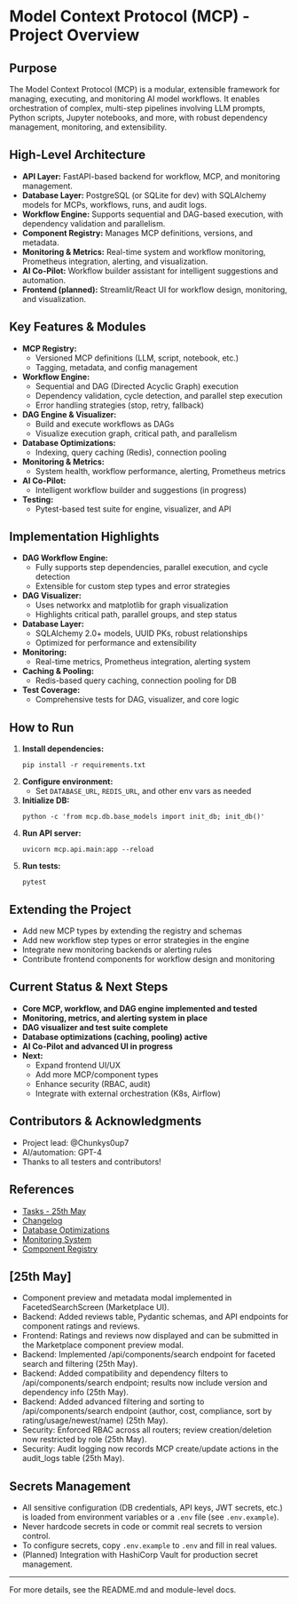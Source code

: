 # Model Context Protocol (MCP) - Project Overview

## Purpose
The Model Context Protocol (MCP) is a modular, extensible framework for managing, executing, and monitoring AI model workflows. It enables orchestration of complex, multi-step pipelines involving LLM prompts, Python scripts, Jupyter notebooks, and more, with robust dependency management, monitoring, and extensibility.

## High-Level Architecture
- **API Layer:** FastAPI-based backend for workflow, MCP, and monitoring management.
- **Database Layer:** PostgreSQL (or SQLite for dev) with SQLAlchemy models for MCPs, workflows, runs, and audit logs.
- **Workflow Engine:** Supports sequential and DAG-based execution, with dependency validation and parallelism.
- **Component Registry:** Manages MCP definitions, versions, and metadata.
- **Monitoring & Metrics:** Real-time system and workflow monitoring, Prometheus integration, alerting, and visualization.
- **AI Co-Pilot:** Workflow builder assistant for intelligent suggestions and automation.
- **Frontend (planned):** Streamlit/React UI for workflow design, monitoring, and visualization.

## Key Features & Modules
- **MCP Registry:**
  - Versioned MCP definitions (LLM, script, notebook, etc.)
  - Tagging, metadata, and config management
- **Workflow Engine:**
  - Sequential and DAG (Directed Acyclic Graph) execution
  - Dependency validation, cycle detection, and parallel step execution
  - Error handling strategies (stop, retry, fallback)
- **DAG Engine & Visualizer:**
  - Build and execute workflows as DAGs
  - Visualize execution graph, critical path, and parallelism
- **Database Optimizations:**
  - Indexing, query caching (Redis), connection pooling
- **Monitoring & Metrics:**
  - System health, workflow performance, alerting, Prometheus metrics
- **AI Co-Pilot:**
  - Intelligent workflow builder and suggestions (in progress)
- **Testing:**
  - Pytest-based test suite for engine, visualizer, and API

## Implementation Highlights
- **DAG Workflow Engine:**
  - Fully supports step dependencies, parallel execution, and cycle detection
  - Extensible for custom step types and error strategies
- **DAG Visualizer:**
  - Uses networkx and matplotlib for graph visualization
  - Highlights critical path, parallel groups, and step status
- **Database Layer:**
  - SQLAlchemy 2.0+ models, UUID PKs, robust relationships
  - Optimized for performance and extensibility
- **Monitoring:**
  - Real-time metrics, Prometheus integration, alerting system
- **Caching & Pooling:**
  - Redis-based query caching, connection pooling for DB
- **Test Coverage:**
  - Comprehensive tests for DAG, visualizer, and core logic

## How to Run
1. **Install dependencies:**
   ```
   pip install -r requirements.txt
   ```
2. **Configure environment:**
   - Set `DATABASE_URL`, `REDIS_URL`, and other env vars as needed
3. **Initialize DB:**
   ```
   python -c 'from mcp.db.base_models import init_db; init_db()'
   ```
4. **Run API server:**
   ```
   uvicorn mcp.api.main:app --reload
   ```
5. **Run tests:**
   ```
   pytest
   ```

## Extending the Project
- Add new MCP types by extending the registry and schemas
- Add new workflow step types or error strategies in the engine
- Integrate new monitoring backends or alerting rules
- Contribute frontend components for workflow design and monitoring

## Current Status & Next Steps
- **Core MCP, workflow, and DAG engine implemented and tested**
- **Monitoring, metrics, and alerting system in place**
- **DAG visualizer and test suite complete**
- **Database optimizations (caching, pooling) active**
- **AI Co-Pilot and advanced UI in progress**
- **Next:**
  - Expand frontend UI/UX
  - Add more MCP/component types
  - Enhance security (RBAC, audit)
  - Integrate with external orchestration (K8s, Airflow)

## Contributors & Acknowledgments
- Project lead: @Chunkys0up7
- AI/automation: GPT-4
- Thanks to all testers and contributors!

## References
- [Tasks - 25th May](./Tasks_25th_May.md)
- [Changelog](../CHANGELOG.md)
- [Database Optimizations](../mcp/db/optimizations/README.md)
- [Monitoring System](../mcp/monitoring/README.md)
- [Component Registry](../mcp/components/README.md)

## [25th May]
- Component preview and metadata modal implemented in FacetedSearchScreen (Marketplace UI).
- Backend: Added reviews table, Pydantic schemas, and API endpoints for component ratings and reviews.
- Frontend: Ratings and reviews now displayed and can be submitted in the Marketplace component preview modal.
- Backend: Implemented /api/components/search endpoint for faceted search and filtering (25th May).
- Backend: Added compatibility and dependency filters to /api/components/search endpoint; results now include version and dependency info (25th May).
- Backend: Added advanced filtering and sorting to /api/components/search endpoint (author, cost, compliance, sort by rating/usage/newest/name) (25th May).
- Security: Enforced RBAC across all routers; review creation/deletion now restricted by role (25th May).
- Security: Audit logging now records MCP create/update actions in the audit_logs table (25th May).

## Secrets Management
- All sensitive configuration (DB credentials, API keys, JWT secrets, etc.) is loaded from environment variables or a `.env` file (see `.env.example`).
- Never hardcode secrets in code or commit real secrets to version control.
- To configure secrets, copy `.env.example` to `.env` and fill in real values.
- (Planned) Integration with HashiCorp Vault for production secret management.

---
For more details, see the README.md and module-level docs. 